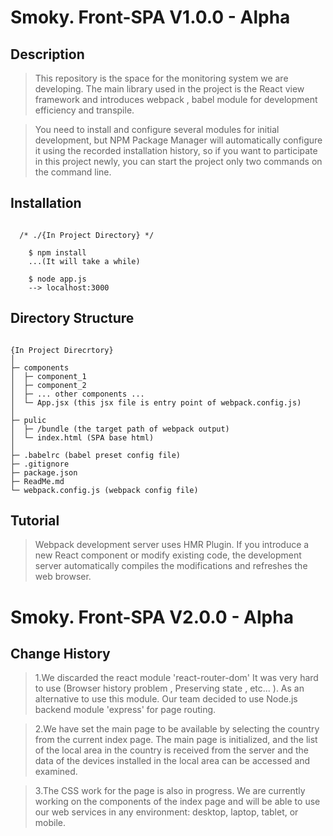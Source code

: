 Smoky. Front-SPA V1.0.0 - Alpha
===============================

Description
-----------

>This repository is the space for the monitoring system we are developing. The main library used in the project is the React view framework and introduces webpack , babel module for development efficiency and transpile.
  
>You need to install and configure several modules for initial development, but NPM Package Manager will automatically configure it using the recorded installation history, so if you want to participate in this project newly, you can start the project only two commands on the command line.

Installation
------------
~~~

  /* ./{In Project Directory} */

    $ npm install
    ...(It will take a while)

    $ node app.js
    --> localhost:3000

~~~

Directory Structure
-------------------
```

{In Project Direcrtory}
│
├─ components  
│  ├─ component_1 
│  ├─ component_2
│  ├─ ... other components ...
│  └─ App.jsx (this jsx file is entry point of webpack.config.js)
│
├─ pulic  
│  ├─ /bundle (the target path of webpack output)
│  └─ index.html (SPA base html)
│
├─ .babelrc (babel preset config file)
├─ .gitignore 
├─ package.json  
├─ ReadMe.md  
└─ webpack.config.js (webpack config file)

```

Tutorial
--------

> Webpack development server uses HMR Plugin. If you introduce a new React component or modify existing code, the development server automatically compiles the modifications and refreshes the web browser.

Smoky. Front-SPA V2.0.0 - Alpha
===============================

Change History
--------------

>1.We discarded the react module 'react-router-dom' It was very hard to use (Browser history problem , Preserving state , etc... ). As an alternative to use this module. Our team decided to use Node.js backend module 'express' for page routing.
  
>2.We have set the main page to be available by selecting the country from the current index page. The main page is initialized, and the list of the local area in the country is received from the server and the data of the devices installed in the local area can be accessed and examined.

>3.The CSS work for the page is also in progress. We are currently working on the components of the index page and will be able to use our web services in any environment: desktop, laptop, tablet, or mobile.


